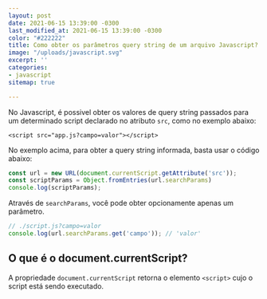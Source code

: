 ```yaml
---
layout: post
date: 2021-06-15 13:39:00 -0300
last_modified_at: 2021-06-15 13:39:00 -0300
color: "#222222"
title: Como obter os parâmetros query string de um arquivo Javascript?
image: "/uploads/javascript.svg"
excerpt: ''
categories:
- javascript
sitemap: true

---
```

No Javascript, é possivel obter os valores de query string passados para um determinado script declarado no atributo `src`, como no exemplo abaixo:

```<script src="app.js?campo=valor"></script>```

No exemplo acima, para obter a query string informada, basta usar o código abaixo:

```javascript
const url = new URL(document.currentScript.getAttribute('src'));
const scriptParams = Object.fromEntries(url.searchParams)
console.log(scriptParams);
```

Através de `searchParams`, você pode obter opcionamente apenas um parâmetro.

```javascript
// ./script.js?campo=valor
console.log(url.searchParams.get('campo')); // 'valor'
```

## O que é o document.currentScript?

A propriedade `document.currentScript` retorna o elemento `<script>` cujo o script está sendo executado.